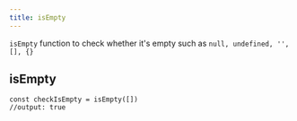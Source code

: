 ```yaml
---
title: isEmpty
---
```


 `isEmpty` function to check whether it's empty such as `null, undefined, '', [], {}`

## isEmpty

```tsx | pure
const checkIsEmpty = isEmpty([])
//output: true
```
